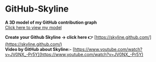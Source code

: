 # GitHub-Skyline
**A 3D model of my GitHub contribution graph**
<br>
[Click here to view my model](https://github.com/arwazkhan189/GitHub-Skyline/blob/main/arwazkhan189-2022.stl)

**Create your Github Skyline -> click here 👉** [https://skyline.github.com/](https://skyline.github.com/)
<br> **Video by GitHub about Skyline:-** [https://www.youtube.com/watch?v=JV0NX_-Pr5Y](https://www.youtube.com/watch?v=JV0NX_-Pr5Y)
